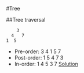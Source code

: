 #Tree

##Tree traversal
```
    3
  4   7
1  5
```
- Pre-order: 3 4 1 5 7
- Post-order: 1 5 4 7 3
- In-order: 1 4 5 3 7
[Solution](https://github.com/jiguan/LeetCode/blob/master/src/com/leetcode/util/Tree.java)